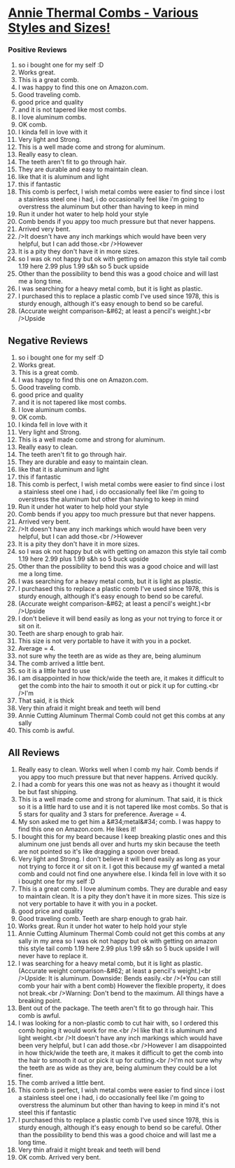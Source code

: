 # [Annie Thermal Combs - Various Styles and Sizes!](https://products.checkmycream.com/products/Annie-Thermal-Combs-Various-Styles-and-Sizes!.html)

### Positive Reviews

<ol>
      <li>so i bought one for my self :D</li>
      <li>Works great.</li>
      <li>This is a great comb.</li>
      <li>I was happy to find this one on Amazon.com.  </li>
      <li>Good traveling comb.</li>
      <li>good price and quality</li>
      <li>and it is not tapered like most combs.  </li>
      <li>I love aluminum combs.</li>
      <li>OK comb.</li>
      <li>I kinda fell in love with it</li>
      <li>Very light and Strong.</li>
      <li>This is a well made come and strong for aluminum.</li>
      <li>Really easy to clean.</li>
      <li>The teeth aren&#x27;t fit to go through hair.</li>
      <li>They are durable and easy to maintain clean.</li>
      <li>like that it is aluminum and light</li>
      <li>this if fantastic</li>
      <li>This comb is perfect, I wish metal combs were easier to find since i lost a stainless steel one i had, i do occasionally feel like i&#x27;m going to overstress the aluminum but other than having to keep in mind</li>
      <li>Run it under hot water to help hold your style</li>
      <li>Comb bends if you appy too much pressure but that never happens.</li>
      <li>Arrived very bent.</li>
      <li>/&gt;It doesn&#x27;t have any inch markings which would have been very helpful, but I can add those.&lt;br /&gt;However</li>
      <li>It is a pity they don&#x27;t have it in more sizes.</li>
      <li>so I was ok not happy but ok with getting on amazon  this style tail comb 1.19 here 2.99 plus 1.99 s&amp;h so 5 buck upside</li>
      <li>Other than the possibility to bend this was a good choice and will last me a long time.</li>
      <li>I was searching for a heavy metal comb, but it is light as plastic.</li>
      <li>I purchased this to replace a plastic comb I&#x27;ve used since 1978, this is sturdy enough, although it&#x27;s easy enough to bend so be careful.</li>
      <li>(Accurate weight comparison-&amp;#62; at least a pencil&#x27;s weight.)&lt;br /&gt;Upside</li>
</ol>


<h2>Negative Reviews</h2>
<ol>
<li> so i bought one for my self :D</li>
<li> Works great.</li>
<li> This is a great comb.</li>
<li> I was happy to find this one on Amazon.com.  </li>
<li> Good traveling comb.</li>
<li> good price and quality</li>
<li> and it is not tapered like most combs.  </li>
<li> I love aluminum combs.</li>
<li> OK comb.</li>
<li> I kinda fell in love with it</li>
<li> Very light and Strong.</li>
<li> This is a well made come and strong for aluminum.</li>
<li> Really easy to clean.</li>
<li> The teeth aren&#x27;t fit to go through hair.</li>
<li> They are durable and easy to maintain clean.</li>
<li> like that it is aluminum and light</li>
<li> this if fantastic</li>
<li> This comb is perfect, I wish metal combs were easier to find since i lost a stainless steel one i had, i do occasionally feel like i&#x27;m going to overstress the aluminum but other than having to keep in mind</li>
<li> Run it under hot water to help hold your style</li>
<li> Comb bends if you appy too much pressure but that never happens.</li>
<li> Arrived very bent.</li>
<li> /&gt;It doesn&#x27;t have any inch markings which would have been very helpful, but I can add those.&lt;br /&gt;However</li>
<li> It is a pity they don&#x27;t have it in more sizes.</li>
<li> so I was ok not happy but ok with getting on amazon  this style tail comb 1.19 here 2.99 plus 1.99 s&amp;h so 5 buck upside</li>
<li> Other than the possibility to bend this was a good choice and will last me a long time.</li>
<li> I was searching for a heavy metal comb, but it is light as plastic.</li>
<li> I purchased this to replace a plastic comb I&#x27;ve used since 1978, this is sturdy enough, although it&#x27;s easy enough to bend so be careful.</li>
<li> (Accurate weight comparison-&amp;#62; at least a pencil&#x27;s weight.)&lt;br /&gt;Upside</li>
<li> I don&#x27;t believe it will bend easily as long as your not trying to force it or sit on it.</li>
<li> Teeth are sharp enough to grab hair.</li>
<li> This size is not very portable to have it with you in a pocket.</li>
<li> Average &#x3D; 4.</li>
<li> not sure why the teeth are as wide as they are, being aluminum</li>
<li> The comb arrived a little bent.</li>
<li> so it is a little hard to use</li>
<li> I am disappointed in how thick/wide the teeth are, it makes it difficult to get the comb into the hair to smooth it out or pick it up for cutting.&lt;br /&gt;I&#x27;m</li>
<li> That said, it is thick</li>
<li> Very thin afraid it might break and teeth will bend</li>
<li> Annie Cutting Aluminum Thermal Comb could not get this combs at any sally  </li>
<li> This comb is awful.</li>
</ol>

<h2>All Reviews</h2>

<ol>
    <li> Really easy to clean. Works well when I comb my hair. Comb bends if you appy too much pressure but that never happens. Arrived qucikly.</li>
    <li> I had a comb for years this one was not as heavy as i thought it would be but fast shipping.</li>
    <li> This is a well made come and strong for aluminum. That said, it is thick so it is a little hard to use and it is not tapered like most combs.  So that is 5 stars for quality and 3 stars for preference.  Average &#x3D; 4.</li>
    <li> My son asked me to get him a &amp;#34;metal&amp;#34; comb.  I was happy to find this one on Amazon.com.  He likes it!</li>
    <li> I bought this for my beard because I keep breaking plastic ones and this aluminum one just bends all over and hurts my skin because the teeth are not pointed so it&#x27;s like dragging a spoon over bread.</li>
    <li> Very light and Strong. I don&#x27;t believe it will bend easily as long as your not trying to force it or sit on it. I got this because my gf wanted a metal comb and could not find one anywhere else. I kinda fell in love with it so i bought one for my self :D</li>
    <li> This is a great comb. I love aluminum combs. They are durable and easy to maintain clean. It is a pity they don&#x27;t have it in more sizes. This size is not very portable to have it with you in a pocket.</li>
    <li> good price and quality</li>
    <li> Good traveling comb. Teeth are sharp enough to grab hair.</li>
    <li> Works great. Run it under hot water to help hold your style</li>
    <li> Annie Cutting Aluminum Thermal Comb could not get this combs at any sally  in my area so I was ok not happy but ok with getting on amazon  this style tail comb 1.19 here 2.99 plus 1.99 s&amp;h so 5 buck upside I will never have to replace it.</li>
    <li> I was searching for a heavy metal comb, but it is light as plastic. (Accurate weight comparison-&amp;#62; at least a pencil&#x27;s weight.)&lt;br /&gt;Upside: It is aluminum. Downside: Bends easily.&lt;br /&gt;(*You can still comb your hair with a bent comb) However the flexible property, it does not break.&lt;br /&gt;Warning: Don&#x27;t bend to the maximum. All things have a breaking point.</li>
    <li> Bent out of the package. The teeth aren&#x27;t fit to go through hair. This comb is awful.</li>
    <li> I was looking for a non-plastic comb to cut hair with, so I ordered this comb hoping it would work for me.&lt;br /&gt;I like that it is aluminum and light weight.&lt;br /&gt;It doesn&#x27;t have any inch markings which would have been very helpful, but I can add those.&lt;br /&gt;However I am disappointed in how thick/wide the teeth are, it makes it difficult to get the comb into the hair to smooth it out or pick it up for cutting.&lt;br /&gt;I&#x27;m not sure why the teeth are as wide as they are, being aluminum they could be a lot finer.</li>
    <li> The comb arrived a little bent.</li>
    <li> This comb is perfect, I wish metal combs were easier to find since i lost a stainless steel one i had, i do occasionally feel like i&#x27;m going to overstress the aluminum but other than having to keep in mind it&#x27;s not steel this if fantastic</li>
    <li> I purchased this to replace a plastic comb I&#x27;ve used since 1978, this is sturdy enough, although it&#x27;s easy enough to bend so be careful. Other than the possibility to bend this was a good choice and will last me a long time.</li>
    <li> Very thin afraid it might break and teeth will bend</li>
    <li> OK comb. Arrived very bent.</li>
</ol>




